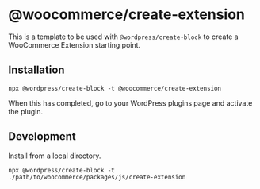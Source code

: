 # @woocommerce/create-extension

This is a template to be used with `@wordpress/create-block` to create a WooCommerce Extension starting point.

## Installation

```
npx @wordpress/create-block -t @woocommerce/create-extension
```

When this has completed, go to your WordPress plugins page and activate the plugin.

## Development

Install from a local directory.

```
npx @wordpress/create-block -t ./path/to/woocommerce/packages/js/create-extension
```
